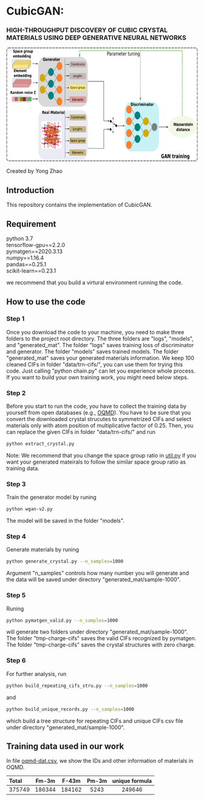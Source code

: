 # CubicGAN:

### HIGH-THROUGHPUT DISCOVERY OF CUBIC CRYSTAL MATERIALS USING DEEP GENERATIVE NEURAL NETWORKS

<img src="schematic-diagrams.png" height="300px">

Created by Yong Zhao

## Introduction

This repository contains the implementation of CubicGAN.

## Requirement
python 3.7  
tensorflow-gpu==2.2.0  
pymatgen==2020.3.13  
numpy==1.16.4  
pandas==0.25.1  
scikit-learn==0.23.1  

we recommend that you build a virtural environment running the code.

## How to use the code

### Step 1
Once you download the code to your machine, you need to make three folders to the project root directory. The three folders are "logs", "models", and "generated_mat". The folder "logs" saves training loss of discriminator and generator. The folder "models" saves trained models. The folder "generated_mat" saves your generated materials information. We keep 100 cleaned CIFs in folder "data/trn-cifs/", you can use them for trying this code. Just calling "python chain.py" can let you experience whole process. If you want to build your own training work, you might need below steps.

### Step 2
Before you start to run the code, you have to collect the training data by yourself from open databases (e.g., [OQMD](http://oqmd.org/download/)). You have to be sure that you convert the downloaded crystal strucutes to symmetrized CIFs and select materials only with atom position of multiplicative factor of 0.25. Then, you can replace the given CIFs in folder "data/trn-cifs/" and run 
```bash
python extract_crystal.py
``` 

Note: We recommend that you change the space group ratio in [util.py](https://github.com/MilesZhao/CubicGAN/blob/e495401a7fd1b04e47a226ed95b7ef9d329c055c/util.py#L48) if you want your generated mateirals to follow the similar space group ratio as training data.

### Step 3
Train the generator model by runing

```bash
python wgan-v2.py
``` 

The model will be saved in the folder "models".

### Step 4
Generate materials by runing 
```bash
python generate_crystal.py --n_samples=1000
``` 

Argument "n_samples" controls how many number you will generate and the data will be saved under directory "generated_mat/sample-1000".

### Step 5
Runing 
```bash
python pymatgen_valid.py --n_samples=1000
``` 
will generate two folders under directory "generated_mat/sample-1000". The folder "tmp-charge-cifs" saves the valid CIFs recognized by pymatgen. The folder "tmp-charge-cifs" saves the crystal structures with zero charge. 

### Step 6
For further analysis, run 
```bash
python build_repeating_cifs_stru.py --n_samples=1000
``` 
and 
```bash
python build_unique_records.py --n_samples=1000
```  
which build a tree structure for repeating CIFs and unique CIFs csv file under directory "generated_mat/sample-1000".

## Training data used in our work

In file [oqmd-dat.csv](https://github.com/MilesZhao/CubicGAN/blob/main/data/oqmd-dat.csv), we show the IDs and other information of materials in OQMD.

|Total|Fm-3m|F-43m|Pm-3m|unique formula|
| :--- | :---: | :---: | :---: | :---: |
|375749|186344|184162|5243|249646|





